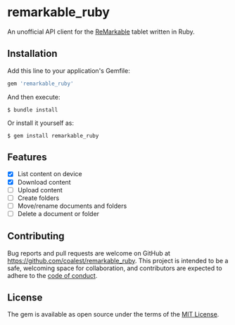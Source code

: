 # remarkable_ruby

An unofficial API client for the [ReMarkable](https://remarkable.com/) tablet written in Ruby.

## Installation

Add this line to your application's Gemfile:

```ruby
gem 'remarkable_ruby'
```

And then execute:

    $ bundle install

Or install it yourself as:

    $ gem install remarkable_ruby

## Features

- [x] List content on device
- [x] Download content
- [ ] Upload content
- [ ] Create folders
- [ ] Move/rename documents and folders
- [ ] Delete a document or folder

## Contributing

Bug reports and pull requests are welcome on GitHub at https://github.com/coalest/remarkable_ruby. This project is intended to be a safe, welcoming space for collaboration, and contributors are expected to adhere to the [code of conduct](https://github.com/coalest/remarkable_ruby/blob/master/CODE_OF_CONDUCT.md).

## License

The gem is available as open source under the terms of the [MIT License](https://opensource.org/licenses/MIT).
